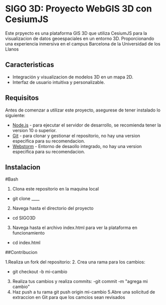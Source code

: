 # SIGO 3D: Proyecto WebGIS 3D con CesiumJS

Este prpyecto es una plataforma GIS 3D que utiliza CesiumJS para la visualizacion de datos geoespaciales en un entorno 3D. Proporcionando una experiencia inmersiva en el campus Barcelona de la Universidad de los Llanos

## Caracteristicas

- Integración y visualizacion de modelos 3D en un mapa 2D.
- Interfaz de usuario intuitiva y personalizable.

## Requisitos

Antes de comenzar a utilizar este proyecto, asegurese de tener instalado lo siguiente:
- [Node.js](https://nodejs.org/) - para ejecutar el servidor de desarrollo, se recomienda tener la version 10 o superior.
- [Git](https://git-scm.com/) - para clonar y gestionar el repositorio, no hay una version especifica para su recomendacion.
-  [Webstorm](https://www.jetbrains.com/webstorm/download/) - Entorno de desaollo integrado, no hay una version especifica para su recomendacion.

## Instalacion

#Bash

1. Clona este repositorio en la maquina local
- git clone ____
2. Navega hasta el directorio del proyecto
- cd SIGO3D
3. Navega hasta el archivo index.html para ver la plataforma en funcionamiento
- cd index.html

##Contribucion

1.Realiza un fork del repositorio:
2. Crea una rama para los cambios:
- git checkout -b mi-cambio
3. Realiza tus cambios y realiza commits:
-git commit -m "agrega mi cambio"
4. Haz push a tu rama
 git push origin mi-cambio
5.Abre una solicitud de extraccion en Git para que los camcios sean revisados

  

